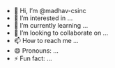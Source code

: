 - 👋 Hi, I’m @madhav-csinc
- 👀 I’m interested in ...
- 🌱 I’m currently learning ...
- 💞️ I’m looking to collaborate on ...
- 📫 How to reach me ...
- 😄 Pronouns: ...
- ⚡ Fun fact: ...

<!---
madhav-csinc/madhav-csinc is a ✨ special ✨ repository because its `README.md` (this file) appears on your GitHub profile.
You can click the Preview link to take a look at your changes.
--->
